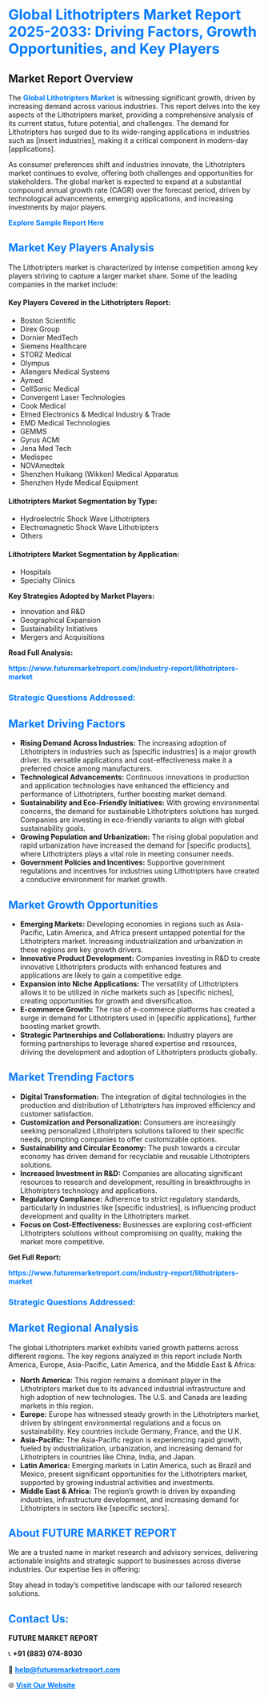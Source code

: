 <h1 style="color: #007BFF;">Global Lithotripters Market Report 2025-2033: Driving Factors, Growth Opportunities, and Key Players</h1>

<section id="overview">
<h2>Market Report Overview</h2>
<p>The <a href="https://www.futuremarketreport.com/industry-report/lithotripters-market" style="color: #007BFF; text-decoration: none;"><strong>Global Lithotripters Market</strong></a> is witnessing significant growth, driven by increasing demand across various industries. This report delves into the key aspects of the Lithotripters market, providing a comprehensive analysis of its current status, future potential, and challenges. The demand for Lithotripters has surged due to its wide-ranging applications in industries such as [insert industries], making it a critical component in modern-day [applications].</p>
<p>As consumer preferences shift and industries innovate, the Lithotripters market continues to evolve, offering both challenges and opportunities for stakeholders. The global market is expected to expand at a substantial compound annual growth rate (CAGR) over the forecast period, driven by technological advancements, emerging applications, and increasing investments by major players.</p>
</section>

<section id="overview">
<p><a href="https://www.futuremarketreport.com/request-sample/reportId=57584" style="color: #007BFF; text-decoration: none;"><strong>Explore Sample Report Here</strong></a></p>
</section>

<section id="key-players">
<h2 style="color: #007BFF;">Market Key Players Analysis</h2>
<p>The Lithotripters market is characterized by intense competition among key players striving to capture a larger market share. Some of the leading companies in the market include:</p>
<h4>Key Players Covered in the Lithotripters Report:</h4>
<ul><li>Boston Scientific</li><li>Direx Group</li><li>Dornier MedTech</li><li>Siemens Healthcare</li><li>STORZ Medical</li><li>Olympus</li><li>Allengers Medical Systems</li><li>Aymed</li><li>CellSonic Medical</li><li>Convergent Laser Technologies</li><li>Cook Medical</li><li>Elmed Electronics &amp; Medical Industry &amp; Trade</li><li>EMD Medical Technologies</li><li>GEMMS</li><li>Gyrus ACMI</li><li>Jena Med Tech</li><li>Medispec</li><li>NOVAmedtek</li><li>Shenzhen Huikang (Wikkon) Medical Apparatus</li><li>Shenzhen Hyde Medical Equipment</li></ul>
<h4>Lithotripters Market Segmentation by Type:</h4>
<ul><li>Hydroelectric Shock Wave Lithotripters</li><li>Electromagnetic Shock Wave Lithotripters</li><li>Others</li></ul>

<h4>Lithotripters Market Segmentation by Application:</h4>
<ul><li>Hospitals</li><li>Specialty Clinics</li></ul>
<p><strong>Key Strategies Adopted by Market Players:</strong></p>
<ul>
<li>Innovation and R&D</li>
<li>Geographical Expansion</li>
<li>Sustainability Initiatives</li>
<li>Mergers and Acquisitions</li>
</ul>
</section>

<section>
<p><strong>Read Full Analysis: </strong></p><a href="https://www.futuremarketreport.com/industry-report/lithotripters-market" style="color: #007BFF; text-decoration: none;"><strong>https://www.futuremarketreport.com/industry-report/lithotripters-market</strong></a>
<h3 style="color: #007BFF;">Strategic Questions Addressed:</h3>
</section>

<section id="driving-factors">
<h2 style="color: #007BFF;">Market Driving Factors</h2>
<ul>
<li><strong>Rising Demand Across Industries:</strong> The increasing adoption of Lithotripters in industries such as [specific industries] is a major growth driver. Its versatile applications and cost-effectiveness make it a preferred choice among manufacturers.</li>
<li><strong>Technological Advancements:</strong> Continuous innovations in production and application technologies have enhanced the efficiency and performance of Lithotripters, further boosting market demand.</li>
<li><strong>Sustainability and Eco-Friendly Initiatives:</strong> With growing environmental concerns, the demand for sustainable Lithotripters solutions has surged. Companies are investing in eco-friendly variants to align with global sustainability goals.</li>
<li><strong>Growing Population and Urbanization:</strong> The rising global population and rapid urbanization have increased the demand for [specific products], where Lithotripters plays a vital role in meeting consumer needs.</li>
<li><strong>Government Policies and Incentives:</strong> Supportive government regulations and incentives for industries using Lithotripters have created a conducive environment for market growth.</li>
</ul>
</section>

<section id="growth-opportunities">
<h2 style="color: #007BFF;">Market Growth Opportunities</h2>
<ul>
<li><strong>Emerging Markets:</strong> Developing economies in regions such as Asia-Pacific, Latin America, and Africa present untapped potential for the Lithotripters market. Increasing industrialization and urbanization in these regions are key growth drivers.</li>
<li><strong>Innovative Product Development:</strong> Companies investing in R&D to create innovative Lithotripters products with enhanced features and applications are likely to gain a competitive edge.</li>
<li><strong>Expansion into Niche Applications:</strong> The versatility of Lithotripters allows it to be utilized in niche markets such as [specific niches], creating opportunities for growth and diversification.</li>
<li><strong>E-commerce Growth:</strong> The rise of e-commerce platforms has created a surge in demand for Lithotripters used in [specific applications], further boosting market growth.</li>
<li><strong>Strategic Partnerships and Collaborations:</strong> Industry players are forming partnerships to leverage shared expertise and resources, driving the development and adoption of Lithotripters products globally.</li>
</ul>
</section>

<section id="trending-factors">
<h2 style="color: #007BFF;">Market Trending Factors</h2>
<ul>
<li><strong>Digital Transformation:</strong> The integration of digital technologies in the production and distribution of Lithotripters has improved efficiency and customer satisfaction.</li>
<li><strong>Customization and Personalization:</strong> Consumers are increasingly seeking personalized Lithotripters solutions tailored to their specific needs, prompting companies to offer customizable options.</li>
<li><strong>Sustainability and Circular Economy:</strong> The push towards a circular economy has driven demand for recyclable and reusable Lithotripters solutions.</li>
<li><strong>Increased Investment in R&D:</strong> Companies are allocating significant resources to research and development, resulting in breakthroughs in Lithotripters technology and applications.</li>
<li><strong>Regulatory Compliance:</strong> Adherence to strict regulatory standards, particularly in industries like [specific industries], is influencing product development and quality in the Lithotripters market.</li>
<li><strong>Focus on Cost-Effectiveness:</strong> Businesses are exploring cost-efficient Lithotripters solutions without compromising on quality, making the market more competitive.</li>
</ul>
</section>

<section>
<p><strong>Get Full Report: </strong></p><a href="https://www.futuremarketreport.com/industry-report/lithotripters-market" style="color: #007BFF; text-decoration: none;"><strong>https://www.futuremarketreport.com/industry-report/lithotripters-market</strong></a>
<h3 style="color: #007BFF;">Strategic Questions Addressed:</h3>
</section>


<section id="regional-analysis">
<h2 style="color: #007BFF;">Market Regional Analysis</h2>
<p>The global Lithotripters market exhibits varied growth patterns across different regions. The key regions analyzed in this report include North America, Europe, Asia-Pacific, Latin America, and the Middle East & Africa:</p>
<ul>
<li><strong>North America:</strong> This region remains a dominant player in the Lithotripters market due to its advanced industrial infrastructure and high adoption of new technologies. The U.S. and Canada are leading markets in this region.</li>
<li><strong>Europe:</strong> Europe has witnessed steady growth in the Lithotripters market, driven by stringent environmental regulations and a focus on sustainability. Key countries include Germany, France, and the U.K.</li>
<li><strong>Asia-Pacific:</strong> The Asia-Pacific region is experiencing rapid growth, fueled by industrialization, urbanization, and increasing demand for Lithotripters in countries like China, India, and Japan.</li>
<li><strong>Latin America:</strong> Emerging markets in Latin America, such as Brazil and Mexico, present significant opportunities for the Lithotripters market, supported by growing industrial activities and investments.</li>
<li><strong>Middle East & Africa:</strong> The region’s growth is driven by expanding industries, infrastructure development, and increasing demand for Lithotripters in sectors like [specific sectors].</li>
</ul>
</section>

<footer>
<h2 style="color: #007BFF;">About FUTURE MARKET REPORT</h2>
<p>We are a trusted name in market research and advisory services, delivering actionable insights and strategic support to businesses across diverse industries. Our expertise lies in offering:</p>

<p>Stay ahead in today’s competitive landscape with our tailored research solutions.</p>

<h2 style="color: #007BFF;">Contact Us:</h2>
<p><strong>FUTURE MARKET REPORT</strong></p>
<p>📞 <strong>+91 (883) 074-8030</strong></p>
<p>📧 <strong><a href="mailto:help@futuremarketreport.com" style="color: #007BFF;">help@futuremarketreport.com</a></strong></p>
<p>🌐 <strong><a href="https://www.futuremarketreport.com/" style="color: #007BFF;">Visit Our Website</a></strong></p>
</footer>